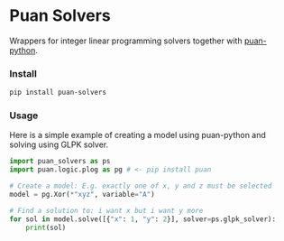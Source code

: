 # Puan Solvers

Wrappers for integer linear programming solvers together with [puan-python](https://github.com/ourstudio-se/puan-python).

### Install
```bash
pip install puan-solvers
```

### Usage
Here is a simple example of creating a model using puan-python and solving using GLPK solver.
```python
import puan_solvers as ps
import puan.logic.plog as pg # <- pip install puan

# Create a model: E.g. exactly one of x, y and z must be selected
model = pg.Xor(*"xyz", variable="A")

# Find a solution to: i want x but i want y more 
for sol in model.solve([{"x": 1, "y": 2}], solver=ps.glpk_solver):
    print(sol)
```